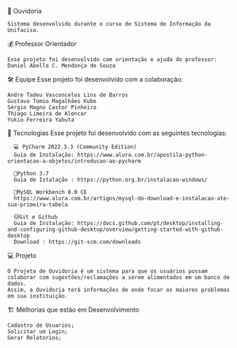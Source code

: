 📣 Ouvidoria
    
    Sistema desenvolvido durante o curso de Sistema de Informação da Unifacisa.

💰 Professor Orientador
        
    Esse projeto foi desenvolvido com orientação e ajuda do professor:
    Daniel Abella C. Mendonça de Souza

🛠️ Equipe
    Esse projeto foi desenvolvido com a colaboração:

    Andre Tadeu Vasconcelos Lins de Barros
    Gustavo Tomio Magalhães Kubo
    Sérgio Magno Castor Pinheiro
    Thiago Limeira de Alencar
    Yukio Ferreira Yabuta 

🚀 Tecnologias
    Esse projeto foi desenvolvido com as seguintes tecnologias:

      💻 PyCharm 2022.3.3 (Community Edition)
      Guia de Instalação: https://www.alura.com.br/apostila-python-orientacao-a-objetos/introducao-ao-pycharm
  
      🐍Python 3.7
      Guia de Istalação : https://python.org.br/instalacao-windows/

      🐬MySQL Workbench 8.0 CE
      https://www.alura.com.br/artigos/mysql-do-download-e-instalacao-ate-sua-primeira-tabela

      🐱Git e Github
      Guia de Instalação: https://docs.github.com/pt/desktop/installing-and-configuring-github-desktop/overview/getting-started-with-github-desktop
      Download : https://git-scm.com/downloads

💻 Projeto
    
    O Projeto de Ouvidoria é um sistema para que os usuários possam colaborar com sugestões/reclamações a serem alimentados em um banco de dados. 
    Assim, a Ouvidoria terá informações de onde focar os maiores problemas em sua instituição.

🏗 Melhorias que estão em Desenvolvimento
    
    Cadastro de Usuarios;
    Solicitar um Login;
    Gerar Relatorios;
    
    
